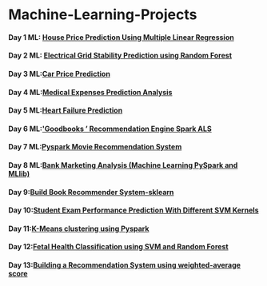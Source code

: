 # Machine-Learning-Projects
#### Day 1 ML:     [House Price Prediction Using Multiple Linear Regression](https://github.com/mrvmurali1991/Machine-Learning-Projects/blob/main/Day-1/House%20Price%20Prediction.ipynb)
#### Day 2 ML:  [Electrical Grid Stability Prediction using Random Forest](https://github.com/mrvmurali1991/Machine-Learning-Projects/blob/main/Day-2/Electrical%20Grid%20Stability.ipynb)
#### Day 3 ML:[Car Price Prediction](https://github.com/mrvmurali1991/Machine-Learning-Projects/tree/main/Day-3)
#### Day 4 ML:[Medical Expenses Prediction Analysis](https://github.com/mrvmurali1991/Machine-Learning-Projects/blob/main/Day-5/Heart%20Failure%20Prediction.ipynb)
#### Day 5 ML:[Heart Failure Prediction](https://github.com/mrvmurali1991/Machine-Learning-Projects/blob/main/Day-5/Heart%20Failure%20Prediction.ipynb)
#### Day 6 ML:['Goodbooks ’ Recommendation Engine Spark ALS](https://github.com/mrvmurali1991/Machine-Learning-Projects/blob/main/Day%206/Book_Recommendation_Spark_ALS.ipynb)
#### Day 7 ML:[Pyspark Movie Recommendation System](https://github.com/mrvmurali1991/Machine-Learning-Projects/blob/main/Day-7/Movie_recommendation_systems%20(1).ipynb)
#### Day 8 ML:[Bank Marketing Analysis (Machine Learning PySpark and MLlib)](https://github.com/mrvmurali1991/Machine-Learning-Projects/blob/main/Day-8/Bank_Marketing_Analysis_Machine_Learning_PySpark_and_MLlib.ipynb)
#### Day 9:[Build Book Recommender System-sklearn](https://github.com/mrvmurali1991/Machine-Learning-Projects/blob/main/Day-9/Build%20Book%20Recommender%20System.ipynb)
#### Day 10:[Student Exam Performance Prediction With Different SVM Kernels](https://github.com/mrvmurali1991/Machine-Learning-Projects/blob/main/Day-10/Student-Exam-Performance-Prediction-With-Different-SVM-Kernels-main/eda-prediction-of-student-performance-in-exams.ipynb)
#### Day 11:[K-Means clustering using Pyspark](https://github.com/mrvmurali1991/Machine-Learning-Projects/blob/main/Day-11/K-Means.ipynb)
#### Day 12:[Fetal Health Classification using SVM and Random Forest](https://github.com/mrvmurali1991/Machine-Learning-Projects/blob/main/Day-12/Fetal_Health_Classification.ipynb)
#### Day 13:[Building a Recommendation System using weighted-average score](https://github.com/mrvmurali1991/Machine-Learning-Projects/blob/main/Day-13/Building_a_Recommendation_System_using_weighted_average_score.ipynb)

